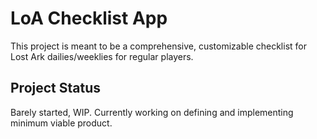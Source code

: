 # LoA Checklist App

This project is meant to be a comprehensive, customizable checklist for Lost Ark dailies/weeklies for regular players.

## Project Status

Barely started, WIP.
Currently working on defining and implementing minimum viable product.

